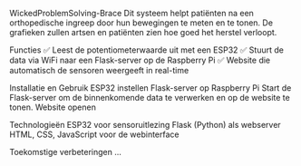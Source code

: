 WickedProblemSolving-Brace
Dit systeem helpt patiënten na een orthopedische ingreep door hun bewegingen te meten en te tonen. 
De grafieken zullen artsen en patiënten zien hoe goed het herstel verloopt.

Functies
✅ Leest de potentiometerwaarde uit met een ESP32
✅ Stuurt de data via WiFi naar een Flask-server op de Raspberry Pi
✅ Website die automatisch de sensoren weergeeft in real-time

Installatie en Gebruik
ESP32 instellen
Flask-server op Raspberry Pi
Start de Flask-server om de binnenkomende data te verwerken en op de website te tonen.
Website openen

Technologieën
ESP32 voor sensoruitlezing
Flask (Python) als webserver
HTML, CSS, JavaScript voor de webinterface

Toekomstige verbeteringen
...
